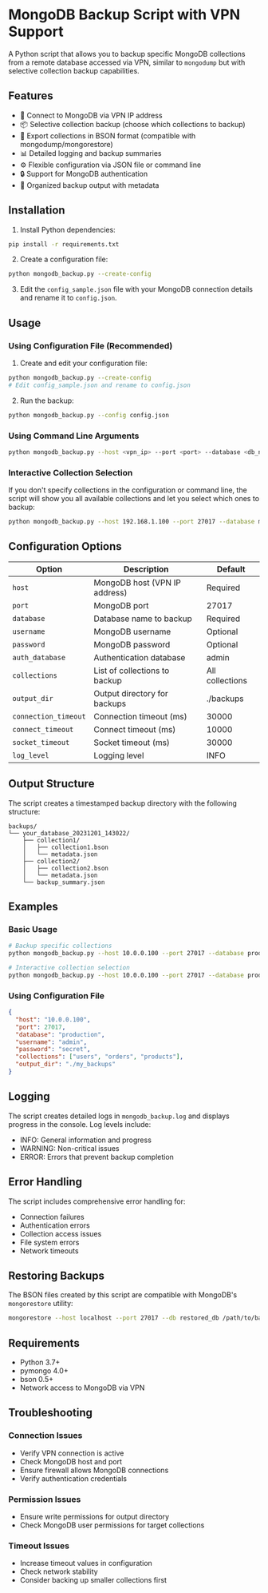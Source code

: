 # MongoDB Backup Script with VPN Support

A Python script that allows you to backup specific MongoDB collections from a remote database accessed via VPN, similar to `mongodump` but with selective collection backup capabilities.

## Features

- 🔗 Connect to MongoDB via VPN IP address
- 📦 Selective collection backup (choose which collections to backup)
- 💾 Export collections in BSON format (compatible with mongodump/mongorestore)
- 📊 Detailed logging and backup summaries
- ⚙️ Flexible configuration via JSON file or command line
- 🔒 Support for MongoDB authentication
- 📁 Organized backup output with metadata

## Installation

1. Install Python dependencies:
```bash
pip install -r requirements.txt
```

2. Create a configuration file:
```bash
python mongodb_backup.py --create-config
```

3. Edit the `config_sample.json` file with your MongoDB connection details and rename it to `config.json`.

## Usage

### Using Configuration File (Recommended)

1. Create and edit your configuration file:
```bash
python mongodb_backup.py --create-config
# Edit config_sample.json and rename to config.json
```

2. Run the backup:
```bash
python mongodb_backup.py --config config.json
```

### Using Command Line Arguments

```bash
python mongodb_backup.py --host <vpn_ip> --port <port> --database <db_name> --collections <collection1,collection2> --username <user> --password <pass>
```

### Interactive Collection Selection

If you don't specify collections in the configuration or command line, the script will show you all available collections and let you select which ones to backup:

```bash
python mongodb_backup.py --host 192.168.1.100 --port 27017 --database mydb
```

## Configuration Options

| Option | Description | Default |
|--------|-------------|---------|
| `host` | MongoDB host (VPN IP address) | Required |
| `port` | MongoDB port | 27017 |
| `database` | Database name to backup | Required |
| `username` | MongoDB username | Optional |
| `password` | MongoDB password | Optional |
| `auth_database` | Authentication database | admin |
| `collections` | List of collections to backup | All collections |
| `output_dir` | Output directory for backups | ./backups |
| `connection_timeout` | Connection timeout (ms) | 30000 |
| `connect_timeout` | Connect timeout (ms) | 10000 |
| `socket_timeout` | Socket timeout (ms) | 30000 |
| `log_level` | Logging level | INFO |

## Output Structure

The script creates a timestamped backup directory with the following structure:

```
backups/
└── your_database_20231201_143022/
    ├── collection1/
    │   ├── collection1.bson
    │   └── metadata.json
    ├── collection2/
    │   ├── collection2.bson
    │   └── metadata.json
    └── backup_summary.json
```

## Examples

### Basic Usage
```bash
# Backup specific collections
python mongodb_backup.py --host 10.0.0.100 --port 27017 --database production --collections users,orders --username admin --password secret

# Interactive collection selection
python mongodb_backup.py --host 10.0.0.100 --port 27017 --database production --username admin --password secret
```

### Using Configuration File
```json
{
  "host": "10.0.0.100",
  "port": 27017,
  "database": "production",
  "username": "admin",
  "password": "secret",
  "collections": ["users", "orders", "products"],
  "output_dir": "./my_backups"
}
```

## Logging

The script creates detailed logs in `mongodb_backup.log` and displays progress in the console. Log levels include:
- INFO: General information and progress
- WARNING: Non-critical issues
- ERROR: Errors that prevent backup completion

## Error Handling

The script includes comprehensive error handling for:
- Connection failures
- Authentication errors
- Collection access issues
- File system errors
- Network timeouts

## Restoring Backups

The BSON files created by this script are compatible with MongoDB's `mongorestore` utility:

```bash
mongorestore --host localhost --port 27017 --db restored_db /path/to/backup/collection1/
```

## Requirements

- Python 3.7+
- pymongo 4.0+
- bson 0.5+
- Network access to MongoDB via VPN

## Troubleshooting

### Connection Issues
- Verify VPN connection is active
- Check MongoDB host and port
- Ensure firewall allows MongoDB connections
- Verify authentication credentials

### Permission Issues
- Ensure write permissions for output directory
- Check MongoDB user permissions for target collections

### Timeout Issues
- Increase timeout values in configuration
- Check network stability
- Consider backing up smaller collections first


